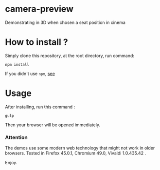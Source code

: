 # camera-preview
Demonstrating in 3D when chosen a seat position in cinema

# How to install ?

Simply clone this repository, at the root directory, run command:
```
npm install
```
If you didn't use `npm`, [see](https://www.npmjs.com/)

# Usage

After installing, run this command :
```
gulp
```

Then your browser will be opened immediately. 

### Attention
The demos use some modern web technology that might not work in older browsers.
Tested in Firefox 45.0.1, Chromium 49.0, Vivaldi 1.0.435.42 .

Enjoy.
